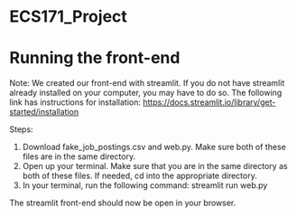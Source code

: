 # ECS171_Project


# Running the front-end
Note: We created our front-end with streamlit. If you do not have streamlit already installed on your computer, you may have to do so. The following link has instructions for installation: https://docs.streamlit.io/library/get-started/installation

Steps:
1. Download fake_job_postings.csv and web.py. Make sure both of these files are in the same directory.
2. Open up your terminal. Make sure that you are in the same directory as both of these files. If needed, cd into the appropriate directory.
3. In your terminal, run the following command: streamlit run web.py

The streamlit front-end should now be open in your browser. 

